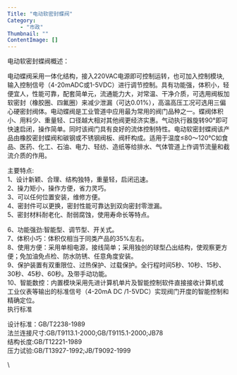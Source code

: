 ```yaml
---
Title: "电动软密封蝶阀"
Category: 
    - "市政"
Thumbnail: ""
ContentImage: []
---
```


电动软密封蝶阀概述：

电动蝶阀采用一体化结构，接入220VAC电源即可控制运转，也可加入控制模块,输入控制信号（4-20mADC或1-5VDC）进行调节控制。具有功能强，体积小，轻便宜人，性能可靠，配套简单元，流通能力大，对常温、干净介质，可选用阀板加软密封（橡胶圈、四氟圈）来减少泄漏（可达0.01%），高温高压工况可选用三偏心硬密封阀体。电动蝶阀是工业管道中应用最为常用的阀门品种之一。蝶阀体积小、用料少、重量轻、口径越大相对其他阀更经济实惠。气动执行器旋转90°即可快速启闭，操作简单。同时该阀门具有良好的流体控制特性。电动软密封蝶阀该产品由橡胶密封蝶阀和碳钢或不锈钢阀板、阀杆构成。适用于温度≤80～120℃如食品、医药、化工、石油、电力、轻纺、造纸等给排水、气体管道上作调节流量和截流介质的作用。

主要特点:\
1、设计新颖、合理、结构独特，重量轻，启闭迅速。\
2、操力矩小，操作方便，省力灵巧。\
3、可以任何位置安装，维修方便。\
4、密封件可以更换，密封性能可靠达到双向密封零泄漏。\
5、密封材料耐老化、耐弱腐蚀，使用寿命长等特点。

6、功能强劲:智能型、调节型、开关式。\
7、体积小巧：体积仅相当于同类产品的35%左右。\
8、使用方便：采用单相电源，接线简单；采用独创的球型凸出结构，使观察更方便；免加油免点检、防水防锈、任意角度安装。\
9、保护装置有双重限位、过热保护、过载保护。全行程时间5秒、10秒、15秒、30秒、45秒、60秒。及带手动功能。\
10、智能数控：内置模块采用先进计算机单片及智能控制软件直接接收计算机或工业仪表等输出的标准信号（4-20mA
DC /1-5VDC）实现阀门开度的智能控制和精确定位。\
执行标准

设计标准：GB/T2238-1989\
法兰连接尺寸:GB/T9113.1-2000;GB/T9115.1-2000;JB78\
结构长度:GB/T12221-1989\
压力试验:GB/T13927-1992;JB/T9092-1999

\

